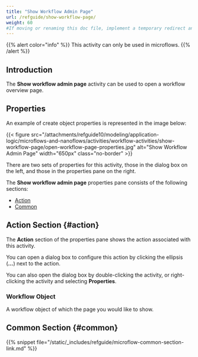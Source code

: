 ```yaml
---
title: "Show Workflow Admin Page"
url: /refguide/show-workflow-page/
weight: 60
#If moving or renaming this doc file, implement a temporary redirect and let the respective team know they should update the URL in the product. See Mapping to Products for more details.
---
```


{{% alert color="info" %}}
This activity can only be used in microflows.
{{% /alert %}}

## Introduction

The **Show workflow admin page** activity can be used to open a workflow overview page. 

## Properties

An example of create object properties is represented in the image below:

{{< figure src="/attachments/refguide10/modeling/application-logic/microflows-and-nanoflows/activities/workflow-activities/show-workflow-page/open-workflow-page-properties.jpg" alt="Show Workflow Admin Page" width="650px" class="no-border" >}}

There are two sets of properties for this activity, those in the dialog box on the left, and those in the properties pane on the right.

The **Show workflow admin page** properties pane consists of the following sections:

* [Action](#action)
* [Common](#common)

## Action Section {#action}

The **Action** section of the properties pane shows the action associated with this activity.

You can open a dialog box to configure this action by clicking the ellipsis (**…**) next to the action.

You can also open the dialog box by double-clicking the activity, or right-clicking the activity and selecting **Properties**.

### Workflow Object

A workflow object of which the page you would like to show.

## Common Section {#common}

{{% snippet file="/static/_includes/refguide/microflow-common-section-link.md" %}}
